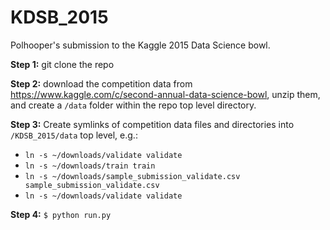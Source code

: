 # KDSB_2015
Polhooper's submission to the Kaggle 2015 Data Science bowl. 

**Step 1:** git clone the repo 

**Step 2:** download the competition data from https://www.kaggle.com/c/second-annual-data-science-bowl, unzip them, and create a `/data` folder within the repo top level directory.   

**Step 3:** Create symlinks of competition data files and directories into `/KDSB_2015/data` top level, e.g.: 
* `ln -s ~/downloads/validate validate`
* `ln -s ~/downloads/train train`
* `ln -s ~/downloads/sample_submission_validate.csv sample_submission_validate.csv`
* `ln -s ~/downloads/validate validate`

**Step 4:** `$ python run.py` 
